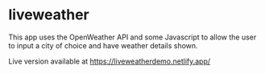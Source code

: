 # liveweather

This app uses the OpenWeather API and some Javascript to allow the user to input a city of choice and have weather details shown.

Live version available at https://liveweatherdemo.netlify.app/
